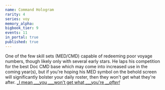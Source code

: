 ```yaml
---
name: Command Hologram
rarity: 4
series: voy
memory_alpha:
bigbook_tier: 9
events: 11
in_portal: true
published: true
---
```


One of the few skill sets (MED/CMD) capable of redeeming poor voyage numbers, though likely only with several early stars. He laps his competition for the best Doc CMD base which may come into increased use in the coming year(s), but if you're hoping his MED symbol on the behold screen will significantly bolster your daily roster, then they won't get what they're after. [_I mean _](https://www.youtube.com/watch?v=nTljcAdC82Y)[__you __](https://www.youtube.com/watch?v=nTljcAdC82Y)[_won't get what _](https://www.youtube.com/watch?v=nTljcAdC82Y)[__you're __](https://www.youtube.com/watch?v=nTljcAdC82Y)[_after!_](https://www.youtube.com/watch?v=nTljcAdC82Y)
